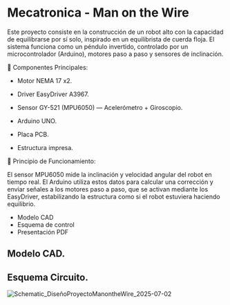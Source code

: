 # Mecatronica - Man on the Wire

Este proyecto consiste en la construcción de un robot alto con la capacidad de equilibrarse por sí solo, inspirado en un equilibrista de cuerda floja. El sistema funciona como un péndulo invertido, controlado por un microcontrolador (Arduino), motores paso a paso y sensores de inclinación.

🔧 Componentes Principales:

- Motor NEMA 17 x2.
- Driver EasyDriver A3967.

- Sensor GY-521 (MPU6050) — Acelerómetro + Giroscopio.
- Arduino UNO.
- Placa PCB.
- Estructura impresa.

🧠 Principio de Funcionamiento:

El sensor MPU6050 mide la inclinación y velocidad angular del robot en tiempo real. El Arduino utiliza estos datos para calcular una corrección y enviar señales a los motores paso a paso, que se activan mediante los EasyDriver, estabilizando la estructura como si el robot estuviera haciendo equilibrio.

- Modelo CAD
- Esquema de control
- Presentación PDF

## Modelo CAD.

## Esquema Circuito.

![Schematic_DiseñoProyectoManontheWire_2025-07-02](https://github.com/user-attachments/assets/8bcc8a7a-bbed-45ae-b6d3-c9331c7381b1)

